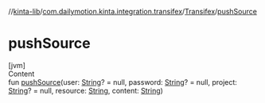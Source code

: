 //[kinta-lib](../../../index.md)/[com.dailymotion.kinta.integration.transifex](../index.md)/[Transifex](index.md)/[pushSource](push-source.md)



# pushSource  
[jvm]  
Content  
fun [pushSource](push-source.md)(user: [String](https://kotlinlang.org/api/latest/jvm/stdlib/kotlin/-string/index.html)? = null, password: [String](https://kotlinlang.org/api/latest/jvm/stdlib/kotlin/-string/index.html)? = null, project: [String](https://kotlinlang.org/api/latest/jvm/stdlib/kotlin/-string/index.html)? = null, resource: [String](https://kotlinlang.org/api/latest/jvm/stdlib/kotlin/-string/index.html), content: [String](https://kotlinlang.org/api/latest/jvm/stdlib/kotlin/-string/index.html))  



